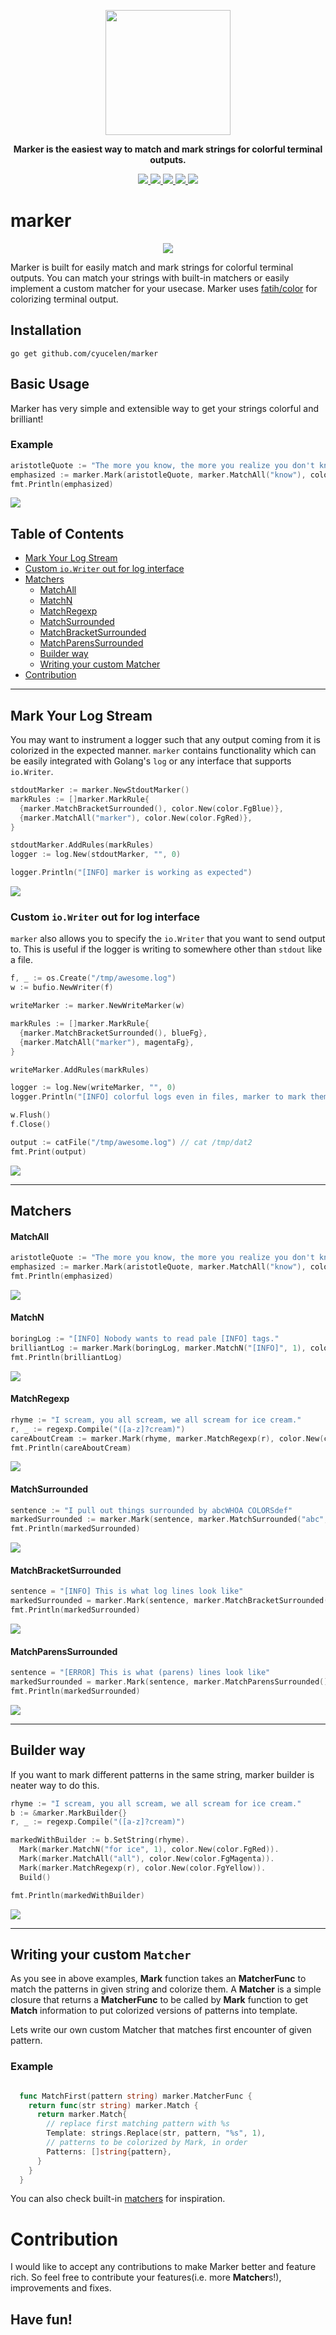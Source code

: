 <p align="center">
  <img height="200px" src="assets/logo.png">
</p>
<p align="center">
       <b>Marker is the easiest way to match and mark strings for colorful terminal outputs.</b>
</p>

<p align="center">
  <a href="https://travis-ci.org/cyucelen/marker">
    <img src="https://travis-ci.org/cyucelen/marker.svg?branch=master" />
  </a>
  <a href="https://codecov.io/gh/cyucelen/marker">
    <img src="https://codecov.io/gh/cyucelen/marker/branch/master/graph/badge.svg" />
  </a>
  <a href="https://goreportcard.com/report/github.com/cyucelen/marker">
    <img src="https://goreportcard.com/badge/github.com/cyucelen/marker" />
  </a>
  <a href="https://github.com/cyucelen/marker/blob/master/LICENSE">
    <img src="https://img.shields.io/github/license/cyucelen/marker.svg">
  </a>
  <a href="https://discord.gg/kaUtncA">
    <img src="https://img.shields.io/discord/638774450862555157?color=%237289da&label=discord" />
  </a>
  
</p>

# marker

<p align="center">
  <img src="assets/png/showoff.png">
</p>

Marker is built for easily match and mark strings for colorful terminal outputs. You can match your strings with built-in matchers or easily implement a custom matcher for your usecase. Marker uses [fatih/color](https://github.com/fatih/color) 
for colorizing terminal output.

## Installation

`go get github.com/cyucelen/marker`

## Basic Usage

Marker has very simple and extensible way to get your strings colorful and brilliant!

### Example

```go
aristotleQuote := "The more you know, the more you realize you don't know."
emphasized := marker.Mark(aristotleQuote, marker.MatchAll("know"), color.New(color.FgRed))
fmt.Println(emphasized)
```
<img src="assets/png/matchall.png">


## Table of Contents

- [Mark Your Log Stream](#mark-your-log-stream)
- [Custom `io.Writer` out for log interface](#custom-iowriter-out-for-log-interface)
- [Matchers](#matchers)
  - [MatchAll](#matchall)
  - [MatchN](#matchn)
  - [MatchRegexp](#matchregexp)
  - [MatchSurrounded](#matchsurrounded)
  - [MatchBracketSurrounded](#matchbracketsurrounded)
  - [MatchParensSurrounded](#matchparenssurrounded)
  - [Builder way](#builder-way)
  - [Writing your custom Matcher](#writing-your-custom-matcher)
- [Contribution](#contribution)

---

## Mark Your Log Stream

You may want to instrument a logger such that any output coming from it is colorized in the expected manner. `marker` contains functionality which can be easily integrated with Golang's `log` or any interface that supports `io.Writer`.

```go
stdoutMarker := marker.NewStdoutMarker()
markRules := []marker.MarkRule{
  {marker.MatchBracketSurrounded(), color.New(color.FgBlue)},
  {marker.MatchAll("marker"), color.New(color.FgRed)},
}

stdoutMarker.AddRules(markRules)
logger := log.New(stdoutMarker, "", 0)

logger.Println("[INFO] marker is working as expected")
```

<img src="assets/png/log.png">

### Custom `io.Writer` out for log interface

`marker` also allows you to specify the `io.Writer` that you want to send output to. This is useful if the logger is writing to somewhere other than `stdout` like a file.

```go
f, _ := os.Create("/tmp/awesome.log")
w := bufio.NewWriter(f)

writeMarker := marker.NewWriteMarker(w)

markRules := []marker.MarkRule{
  {marker.MatchBracketSurrounded(), blueFg},
  {marker.MatchAll("marker"), magentaFg},
}

writeMarker.AddRules(markRules)

logger := log.New(writeMarker, "", 0)
logger.Println("[INFO] colorful logs even in files, marker to mark them all!")

w.Flush()
f.Close()

output := catFile("/tmp/awesome.log") // cat /tmp/dat2
fmt.Print(output)
```

<img src="assets/png/logtofile.png">

---

## Matchers

#### MatchAll
```go
aristotleQuote := "The more you know, the more you realize you don't know."
emphasized := marker.Mark(aristotleQuote, marker.MatchAll("know"), color.New(color.FgRed))
fmt.Println(emphasized)
```
<img src="assets/png/matchall.png">

#### MatchN
```go
boringLog := "[INFO] Nobody wants to read pale [INFO] tags."
brilliantLog := marker.Mark(boringLog, marker.MatchN("[INFO]", 1), color.New(color.FgBlue))
fmt.Println(brilliantLog)
```
<img src="assets/png/matchn.png">

#### MatchRegexp

```go
rhyme := "I scream, you all scream, we all scream for ice cream."
r, _ := regexp.Compile("([a-z]?cream)")
careAboutCream := marker.Mark(rhyme, marker.MatchRegexp(r), color.New(color.FgYellow))
fmt.Println(careAboutCream)
```
<img src="assets/png/matchregex.png">

#### MatchSurrounded

```go
sentence := "I pull out things surrounded by abcWHOA COLORSdef"
markedSurrounded := marker.Mark(sentence, marker.MatchSurrounded("abc", "def"), magentaFg)
fmt.Println(markedSurrounded)
```
<img src="assets/png/matchsurrounded1.png">

#### MatchBracketSurrounded

```go
sentence = "[INFO] This is what log lines look like"
markedSurrounded = marker.Mark(sentence, marker.MatchBracketSurrounded(), redFg)
fmt.Println(markedSurrounded)
```
<img src="assets/png/matchsurrounded2.png">

#### MatchParensSurrounded

```go
sentence = "[ERROR] This is what (parens) lines look like"
markedSurrounded = marker.Mark(sentence, marker.MatchParensSurrounded(), blueFg)
fmt.Println(markedSurrounded)
```
<img src="assets/png/matchsurrounded3.png">

---

## Builder way

If you want to mark different patterns in the same string, marker builder is neater way to do this.

```go
rhyme := "I scream, you all scream, we all scream for ice cream."
b := &marker.MarkBuilder{}
r, _ := regexp.Compile("([a-z]?cream)")

markedWithBuilder := b.SetString(rhyme).
  Mark(marker.MatchN("for ice", 1), color.New(color.FgRed)).
  Mark(marker.MatchAll("all"), color.New(color.FgMagenta)).
  Mark(marker.MatchRegexp(r), color.New(color.FgYellow)).
  Build()

fmt.Println(markedWithBuilder)
```
<img src="assets/png/builder.png">

---

## Writing your custom `Matcher`

As you see in above examples, **Mark** function takes an **MatcherFunc** to match the patterns in given string and colorize them. 
A **Matcher** is a simple closure that returns a **MatcherFunc** to be called by **Mark** function to get **Match** information to put colorized versions of patterns into template.

Lets write our own custom Matcher that matches first encounter of given pattern.
### Example
```go

  func MatchFirst(pattern string) marker.MatcherFunc {
    return func(str string) marker.Match {
      return marker.Match{
        // replace first matching pattern with %s
        Template: strings.Replace(str, pattern, "%s", 1),
        // patterns to be colorized by Mark, in order 
        Patterns: []string{pattern},
      }
    }
  }
```

You can also check built-in [matchers](https://github.com/cyucelen/marker/blob/master/matcher.go) for inspiration.

# Contribution

I would like to accept any contributions to make Marker better and feature rich. So feel free to contribute your features(i.e. more **Matcher**s!), improvements and fixes. 

## Have fun!
